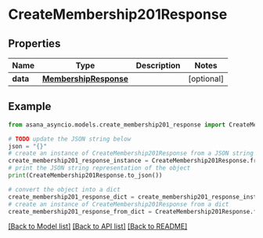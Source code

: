 # CreateMembership201Response


## Properties

Name | Type | Description | Notes
------------ | ------------- | ------------- | -------------
**data** | [**MembershipResponse**](.md) |  | [optional] 

## Example

```python
from asana_asyncio.models.create_membership201_response import CreateMembership201Response

# TODO update the JSON string below
json = "{}"
# create an instance of CreateMembership201Response from a JSON string
create_membership201_response_instance = CreateMembership201Response.from_json(json)
# print the JSON string representation of the object
print(CreateMembership201Response.to_json())

# convert the object into a dict
create_membership201_response_dict = create_membership201_response_instance.to_dict()
# create an instance of CreateMembership201Response from a dict
create_membership201_response_from_dict = CreateMembership201Response.from_dict(create_membership201_response_dict)
```
[[Back to Model list]](../README.md#documentation-for-models) [[Back to API list]](../README.md#documentation-for-api-endpoints) [[Back to README]](../README.md)


